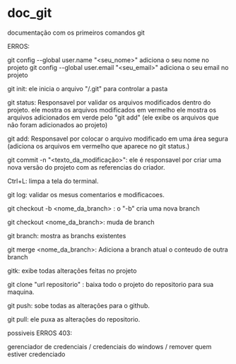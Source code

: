 # doc_git
documentação com os primeiros comandos git

ERROS:

git config --global user.name "<seu_nome>" adiciona o seu nome no projeto
git config --global user.email "<seu_email>" adiciona o seu email no projeto



git init: ele inicia o arquivo "/.git" para controlar a pasta

git status: Responsavel por validar os arquivos modificados dentro do projeto.
ele mostra os arquivos modificados em vermelho
ele mostra os arquivos adicionados em verde pelo "git add"
(ele exibe os arquivos que não foram adicionados ao projeto)

git add: Responsavel por colocar o arquivo modificado em uma área segura
(adiciona os arquivos em vermelho que aparece no git status.)

git commit -n "<texto_da_modificação>": ele é responsavel por criar uma nova versão do projeto
com as referencias do criador.




Ctrl+L: limpa a tela do terminal.

git log: validar os mesus comentarios e modificacoes.

git checkout -b <nome_da_branch> : o "-b" cria uma nova branch

git checkout <nome_da_branch>: muda de branch

git branch: mostra as branchs existentes

git merge <nome_da_branch>: Adiciona a branch atual o conteudo de outra branch

gitk: exibe todas alterações feitas no projeto

git clone "url repositorio" : baixa todo o projeto do repositorio para sua maquina.

git push: sobe todas as alterações para o github.

git pull: ele puxa as alterações do repositorio.


possiveis ERROS 403:

gerenciador de credenciais / credenciais do windows / remover quem estiver credenciado
